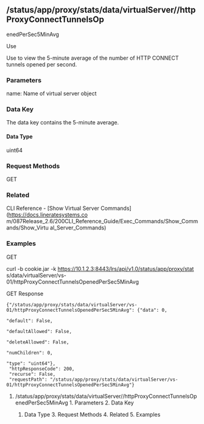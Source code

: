 ## /status/app/proxy/stats/data/virtualServer/<name>/httpProxyConnectTunnelsOp
enedPerSec5MinAvg

Use

Use to view the 5-minute average of the number of HTTP CONNECT tunnels opened
per second.

### Parameters

name: Name of virtual server object

### Data Key

The data key contains the 5-minute average.

#### Data Type

uint64

### Request Methods

GET

### Related

CLI Reference - [Show Virtual Server Commands](https://docs.lineratesystems.co
m/087Release_2.6/200CLI_Reference_Guide/Exec_Commands/Show_Commands/Show_Virtu
al_Server_Commands)

### Examples

GET

curl -b cookie.jar -k https://10.1.2.3:8443/lrs/api/v1.0/status/app/proxy/stat
s/data/virtualServer/vs-01/httpProxyConnectTunnelsOpenedPerSec5MinAvg

GET Response

    
    
    {"/status/app/proxy/stats/data/virtualServer/vs-01/httpProxyConnectTunnelsOpenedPerSec5MinAvg": {"data": 0,
                                                                                                   "default": False,
                                                                                                   "defaultAllowed": False,
                                                                                                   "deleteAllowed": False,
                                                                                                   "numChildren": 0,
                                                                                                   "type": "uint64"},
     "httpResponseCode": 200,
     "recurse": False,
     "requestPath": "/status/app/proxy/stats/data/virtualServer/vs-01/httpProxyConnectTunnelsOpenedPerSec5MinAvg"}
    

  1. /status/app/proxy/stats/data/virtualServer/<name>/httpProxyConnectTunnelsOpenedPerSec5MinAvg
    1. Parameters
    2. Data Key
      1. Data Type
    3. Request Methods
    4. Related
    5. Examples

